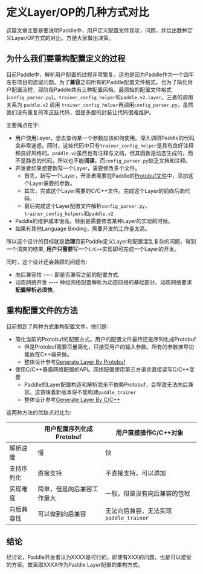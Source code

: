 # 定义Layer/OP的几种方式对比


这篇文章主要是要说明Paddle中，用户定义配置文件现状，问题，并给出数种定义Layer/OP方式的对比。方便大家做出决策。


## 为什么我们要重构配置定义的过程

目前Paddle中，解析用户配置的过程非常繁复。这也是因为Paddle作为一个四年左右项目的遗留问题。为了**兼容**之前所有的Paddle配置文件格式，也为了简化用户配置流程，现阶段Paddle共有三种配置风格。最原始的配置文件格式(`config_parser.py`)，`trainer_config_helper`和`paddle.v2.layer`。三者的调用关系为 `paddle.v2` 调用 `trainer_config_helper`再调用`config_parser.py`。虽然我们没有重复的写这些代码，但是多层的封装让代码很难维护。

主要痛点在于:

* 用户使用Layer，想去查询某一个参数应该如何使用。深入调研Paddle的代码会非常迷惑。同时，这些代码中只有`trainer_config_helper`是具有良好注释和良好风格的。`paddle.v2`虽然也有注释与文档，但其函数是动态生成的，而不是静态的代码，所以也不能**阅读**，而`config_parser.py`缺乏文档和注释。
* 开发者如果想要新写一个Layer，需要修改多个文件。
	* 首先，新写一个Layer，开发者需要在Paddle的[Protobuf文件](https://github.com/PaddlePaddle/Paddle/blob/develop/proto/ModelConfig.proto)中，添加这个Layer需要的参数。
	* 其次，完成这个Layer需要的C/C++文件。完成这个Layer的前向后向代码。
	* 最后完成这个Layer配置文件解析`config_parser.py`，`trainer_config_helpers`和`paddle.v2`
* Paddle的维护成本很高。特别是需要修改某种Layer的实现的时候。
* 如果有其他Language Binding，需要开发的工作量太高。

所以这个设计的目标就是**治理**目前Paddle定义Layer和配置混乱复杂的问题，得到一个清爽的结果, **用户只需要**写一个`C/C++`实现即可完成一个Layer的开发。

同时，这个设计还会兼顾的问题有:

* 向后兼容性 ---- 即是否兼容之前的配置方式.
* 动态网络开发 ---- 神经网络配置解析为动态网络的基础部分。动态网络要求**配置解析必须快**。


## 重构配置文件的方法

目前想到了两种方式重构配置文件，他们是:

* 简化当前的Protobuf的配置方式。用户的配置文件最终还是序列化成Protobuf
	* 但是Protobuf需要尽量简化，只接受用户的输入参数。所有的参数推导功能放在C++端来做。
	* 整体设计参考[Generate Layer By Protobuf](./01.how_to_write_a_layer_in_protobuf.md)
* 使用C/C++暴露网络配置的API。网络配置使用第三方语言直接读写C/C++变量
	* Paddle的Layer配置构造和解析完全不依赖Protobuf，会导致无法向后兼容。这意味着新版本将不能构建`paddle_trainer`
	* 整体设计参考[Generate Layer By C/C++](./03.how_to_write_a_layer_in_pure_cpp.md)

这两种方法的优缺点对比为:

|  | 用户配置序列化成Protobuf | 用户直接操作C/C++对象 |
| --- | --- | --- |
| 解析速度 | 慢 | 快 |
| 支持序列化 | 直接支持 | 不直接支持，可以添加 |
| 实现难度 | 简单，但是向后兼容工作量大 | 一般，但是没有向后兼容的包袱 |
| 向后兼容性 | 可以做到向后兼容 | 无法向后兼容，无法实现`paddle_trainer` |


## 结论

经讨论，Paddle开发者认为XXXX是可行的，即使有XXX的问题，也是可以接受的方案。故采取XXXX作为Paddle Layer配置的重构方式。
